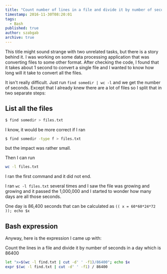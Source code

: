 ```yaml
---
title: "Count number of lines in a file and divide it by number of seconds in a day using Bash"
timestamp: 2016-11-30T08:20:01
tags:
  - Bash
published: true
author: szabgab
archive: true
---
```



This title might sound strange with two unrelated tasks, but there is a story behind it. I was working on some data processing application that was converting files to some other format. After checking the code, I found that it takes about 1 second to convert a single file and I wanted to know how long will it take to convert all the files.


It isn't really difficult. Just run `find somedir | wc -l` and we get the number of seconds. Except that I already knew there are a lot of files so I split that in two separate steps:

## List all the files

```bash
$ find somedir > files.txt
```

I know, it would be more correct if I ran

```bash
$ find somedir -type f > files.txt
```

but the impact was rather small.

Then I can run

```bash
wc -l files.txt
```

I ran the first command and it did not end.

I ran `wc -l files.txt` several times and I saw the file was growing
and growing and it passed the 1,000,000 and I started to wonder how many days are all those seconds.

One day is 86,400 seconds that can be calculated as `(( x = 60*60*24*72 )); echo $x`

## Bash expression

Anyway, here is the expression I came up with:

Count the lines in a file and divide it by number of seconds in a day which is 86400

```bash
let "x=$(wc -l find.txt | cut -d' ' -f1)/86400"; echo $x
expr $(wc -l find.txt | cut -d' ' -f1) / 86400
```

